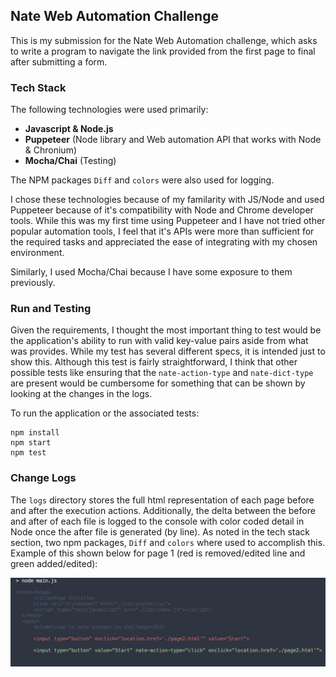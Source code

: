 ## Nate Web Automation Challenge

This is my submission for the Nate Web Automation challenge, which asks to write a program to navigate the link provided from the first page to final after submitting a form.

### Tech Stack
The following technologies were used primarily:


- **Javascript & Node.js**
- **Puppeteer** (Node library and Web automation API that works with Node & Chronium)
- **Mocha/Chai**  (Testing)

The NPM packages `Diff` and `colors` were also used for logging. 


I chose these technologies because of my familarity with JS/Node and used Puppeteer because of it's compatibility with Node and Chrome developer tools. While this was my first time using Puppeteer and I have not tried other popular automation tools, I feel that it's APIs were more than sufficient for the required tasks and appreciated the ease of integrating with my chosen environment. 

Similarly, I used Mocha/Chai because I have some exposure to them previously. 

### Run and Testing

Given the requirements, I thought the most important thing to test would be the application's ability to run with valid key-value pairs aside from what was provides.  While my test has several different specs, it is intended just to show this.  Although this test is fairly straightforward, I think that other possible tests like ensuring that the `nate-action-type` and `nate-dict-type` are present would be cumbersome for something that can be shown by looking at the changes in the logs.

To run the application or the associated tests:

```
npm install
npm start
npm test
```

### Change Logs

The `logs` directory stores the full html representation of each page before and after the execution actions. Additionally, the delta between the before and after of each file is logged to the console with color coded detail in Node once the after file is generated (by line). As noted in the tech stack section, two npm packages, `Diff` and `colors` where used to accomplish this. Example of this shown below for page 1 (red is removed/edited line and green added/edited):

![ScreenShot](/logs/example-log.png)

